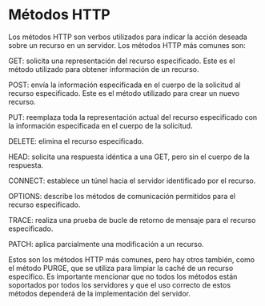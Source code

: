 # Métodos HTTP
Los métodos HTTP son verbos utilizados para indicar la acción deseada sobre un recurso en un servidor. 
Los métodos HTTP más comunes son:

GET: solicita una representación del recurso especificado. Este es el método utilizado para obtener información de un recurso.

POST: envía la información especificada en el cuerpo de la solicitud al recurso especificado. Este es el método utilizado para crear un nuevo recurso.

PUT: reemplaza toda la representación actual del recurso especificado con la información especificada en el cuerpo de la solicitud.

DELETE: elimina el recurso especificado.

HEAD: solicita una respuesta idéntica a una GET, pero sin el cuerpo de la respuesta.

CONNECT: establece un túnel hacia el servidor identificado por el recurso.

OPTIONS: describe los métodos de comunicación permitidos para el recurso especificado.

TRACE: realiza una prueba de bucle de retorno de mensaje para el recurso especificado.

PATCH: aplica parcialmente una modificación a un recurso.

Estos son los métodos HTTP más comunes, pero hay otros también, como el método PURGE, que se utiliza para limpiar la caché de un recurso específico. Es importante mencionar que no todos los métodos están soportados por todos los servidores y que el uso correcto de estos métodos dependerá de la implementación del servidor.


